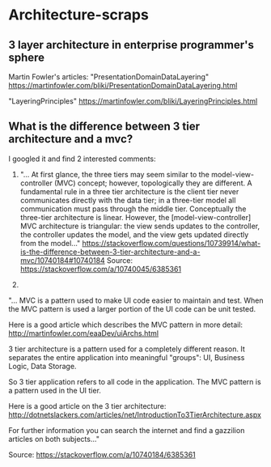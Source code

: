 # Architecture-scraps


## 3 layer architecture in enterprise programmer's sphere

Martin Fowler's articles:
"PresentationDomainDataLayering"
https://martinfowler.com/bliki/PresentationDomainDataLayering.html

"LayeringPrinciples"
https://martinfowler.com/bliki/LayeringPrinciples.html


## What is the difference between 3 tier architecture and a mvc?

I googled it and find 2 interested comments:
1) "... At first glance, the three tiers may seem similar to the model-view-controller (MVC) concept; however, topologically they are different. A fundamental rule in a three tier architecture is the client tier never communicates directly with the data tier; in a three-tier model all communication must pass through the middle tier. Conceptually the three-tier architecture is linear. However, the [model-view-controller] MVC architecture is triangular: the view sends updates to the controller, the controller updates the model, and the view gets updated directly from the model..."
https://stackoverflow.com/questions/10739914/what-is-the-difference-between-3-tier-architecture-and-a-mvc/10740184#10740184
Source: https://stackoverflow.com/a/10740045/6385361

2)
"... MVC is a pattern used to make UI code easier to maintain and test. When the MVC pattern is used a larger portion of the UI code can be unit tested.

Here is a good article which describes the MVC pattern in more detail: http://martinfowler.com/eaaDev/uiArchs.html

3 tier architecture is a pattern used for a completely different reason. It separates the entire application into meaningful "groups": UI, Business Logic, Data Storage.

So 3 tier application refers to all code in the application. The MVC pattern is a pattern used in the UI tier.

Here is a good article on the 3 tier architecture: http://dotnetslackers.com/articles/net/IntroductionTo3TierArchitecture.aspx

For further information you can search the internet and find a gazzilion articles on both subjects..."

Source: https://stackoverflow.com/a/10740184/6385361

